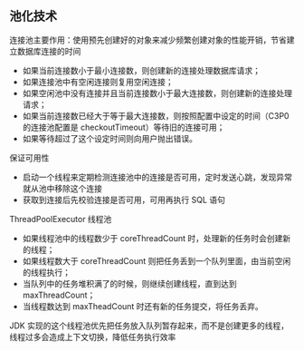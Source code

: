 ## 池化技术

连接池主要作用：使用预先创建好的对象来减少频繁创建对象的性能开销，节省建立数据库连接的时间

- 如果当前连接数小于最小连接数，则创建新的连接处理数据库请求；
- 如果连接池中有空闲连接则复用空闲连接；
- 如果空闲池中没有连接并且当前连接数小于最大连接数，则创建新的连接处理请求；
- 如果当前连接数已经大于等于最大连接数，则按照配置中设定的时间（C3P0 的连接池配置是 checkoutTimeout）等待旧的连接可用；
- 如果等待超过了这个设定时间则向用户抛出错误。

保证可用性
  - 启动一个线程来定期检测连接池中的连接是否可用，定时发送心跳，发现异常就从池中移除这个连接
  - 获取到连接后先校验连接是否可用，可用再执行 SQL 语句

ThreadPoolExecutor 线程池

 - 如果线程池中的线程数少于 coreThreadCount 时，处理新的任务时会创建新的线程；
 - 如果线程数大于 coreThreadCount 则把任务丢到一个队列里面，由当前空闲的线程执行；
 - 当队列中的任务堆积满了的时候，则继续创建线程，直到达到 maxThreadCount；
 - 当线程数达到 maxTheadCount 时还有新的任务提交，将任务丢弃。

JDK 实现的这个线程池优先把任务放入队列暂存起来，而不是创建更多的线程，线程过多会造成上下文切换，降低任务执行效率
